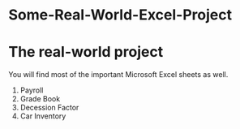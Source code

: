 # Some-Real-World-Excel-Project


# The real-world project

You will find most of the important Microsoft Excel sheets as well.

1. Payroll
2. Grade Book
3. Decession Factor
4. Car Inventory
